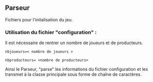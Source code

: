## Parseur

Fichiers pour l'initalisation du jeu.

### Utilisation du fichier "configuration" :
 Il est nécessaire de rentrer un nombre de joueurs et de producteurs.

`nbjoueurs=< nombre de joueurs >`

`nbproducteurs= <nombre de producteurs>`

Ainsi le Parseur, "parse" les informations du fichier configuration et les transmet à la classe principale sous forme de chaîne de caractères.
